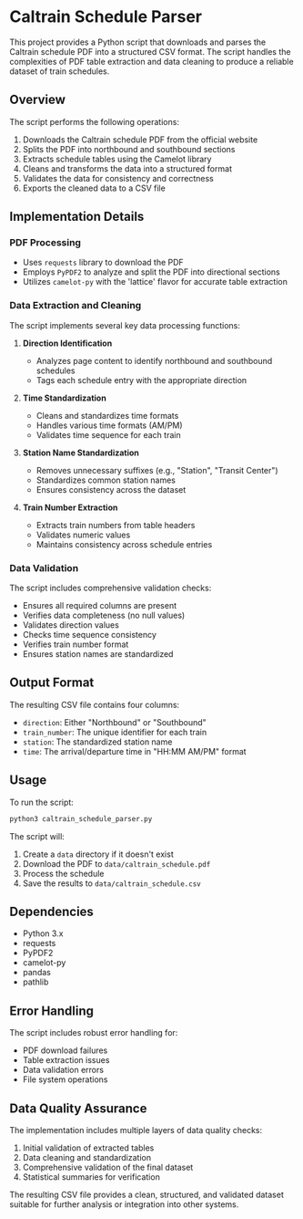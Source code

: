 # Caltrain Schedule Parser

This project provides a Python script that downloads and parses the Caltrain schedule PDF into a structured CSV format. The script handles the complexities of PDF table extraction and data cleaning to produce a reliable dataset of train schedules.

## Overview

The script performs the following operations:
1. Downloads the Caltrain schedule PDF from the official website
2. Splits the PDF into northbound and southbound sections
3. Extracts schedule tables using the Camelot library
4. Cleans and transforms the data into a structured format
5. Validates the data for consistency and correctness
6. Exports the cleaned data to a CSV file

## Implementation Details

### PDF Processing
- Uses `requests` library to download the PDF
- Employs `PyPDF2` to analyze and split the PDF into directional sections
- Utilizes `camelot-py` with the 'lattice' flavor for accurate table extraction

### Data Extraction and Cleaning
The script implements several key data processing functions:

1. **Direction Identification**
   - Analyzes page content to identify northbound and southbound schedules
   - Tags each schedule entry with the appropriate direction

2. **Time Standardization**
   - Cleans and standardizes time formats
   - Handles various time formats (AM/PM)
   - Validates time sequence for each train

3. **Station Name Standardization**
   - Removes unnecessary suffixes (e.g., "Station", "Transit Center")
   - Standardizes common station names
   - Ensures consistency across the dataset

4. **Train Number Extraction**
   - Extracts train numbers from table headers
   - Validates numeric values
   - Maintains consistency across schedule entries

### Data Validation
The script includes comprehensive validation checks:
- Ensures all required columns are present
- Verifies data completeness (no null values)
- Validates direction values
- Checks time sequence consistency
- Verifies train number format
- Ensures station names are standardized

## Output Format

The resulting CSV file contains four columns:
- `direction`: Either "Northbound" or "Southbound"
- `train_number`: The unique identifier for each train
- `station`: The standardized station name
- `time`: The arrival/departure time in "HH:MM AM/PM" format

## Usage

To run the script:
```bash
python3 caltrain_schedule_parser.py
```

The script will:
1. Create a `data` directory if it doesn't exist
2. Download the PDF to `data/caltrain_schedule.pdf`
3. Process the schedule
4. Save the results to `data/caltrain_schedule.csv`

## Dependencies

- Python 3.x
- requests
- PyPDF2
- camelot-py
- pandas
- pathlib

## Error Handling

The script includes robust error handling for:
- PDF download failures
- Table extraction issues
- Data validation errors
- File system operations

## Data Quality Assurance

The implementation includes multiple layers of data quality checks:
1. Initial validation of extracted tables
2. Data cleaning and standardization
3. Comprehensive validation of the final dataset
4. Statistical summaries for verification

The resulting CSV file provides a clean, structured, and validated dataset suitable for further analysis or integration into other systems.